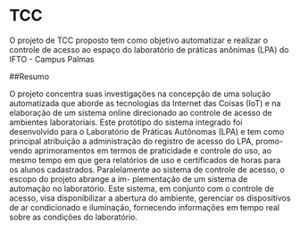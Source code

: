 # TCC
O projeto de TCC proposto tem como objetivo automatizar e realizar o controle de acesso ao espaço do laboratório de práticas anônimas (LPA) do IFTO - Campus Palmas

##Resumo

O projeto concentra suas investigações na concepção de uma solução automatizada
que aborde as tecnologias da Internet das Coisas (IoT) e na elaboração de um sistema
online direcionado ao controle de acesso de ambientes laboratoriais. Este protótipo do
sistema integrado foi desenvolvido para o Laboratório de Práticas Autônomas (LPA) e
tem como principal atribuição a administração do registro de acesso do LPA, promo-
vendo aprimoramentos em termos de praticidade e controle do uso, ao mesmo tempo
em que gera relatórios de uso e certificados de horas para os alunos cadastrados.
Paralelamente ao sistema de controle de acesso, o escopo do projeto abrange a im-
plementação de um sistema de automação no laboratório. Este sistema, em conjunto
com o controle de acesso, visa disponibilizar a abertura do ambiente, gerenciar os
dispositivos de ar condicionado e iluminação, fornecendo informações em tempo real
sobre as condições do laboratório.
